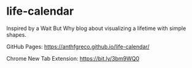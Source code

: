 # life-calendar

Inspired by a Wait But Why blog about visualizing a lifetime with simple shapes.

GitHub Pages: https://anthfgreco.github.io/life-calendar/

Chrome New Tab Extension: https://bit.ly/3bm9WQ0